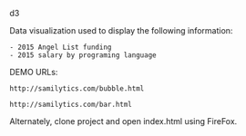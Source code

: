 d3

Data visualization used to display the following information:

    - 2015 Angel List funding
    - 2015 salary by programing language

DEMO URLs:

	http://samilytics.com/bubble.html
	
	http://samilytics.com/bar.html

Alternately, clone project and open index.html using FireFox.